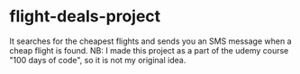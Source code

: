 # flight-deals-project
It searches for the cheapest flights and sends you an SMS message when a cheap flight is found.
NB: I made this project as a part of the udemy course "100 days of code", so it is not my original idea.
